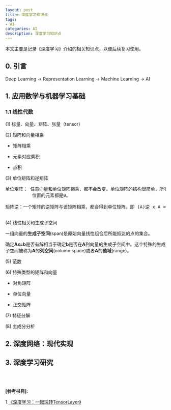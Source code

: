 ```yaml
---
layout: post
title: 深度学习知识点
tags:
- AI
categories: AI
description: 深度学习知识点
---
```



本文主要是记录《深度学习》介绍的相关知识点，以便后续复习使用。

<!-- more -->

## 0. 引言

Deep Learning -> Representation Learning -> Machine Learning -> AI

## 1. 应用数学与机器学习基础

### 1.1 线性代数

(1) 标量、向量、矩阵、张量（tensor）

(2) 矩阵和向量相乘 

* 矩阵相乘

* 元素对应乘积

* 点积

(3) 单位矩阵和逆矩阵

<pre>
单位矩阵： 任意向量和单位矩阵相乘，都不会改变。单位矩阵的结构很简单，所有沿主对角线的元素都是1，而其他所有
          位置的元素都是0。

矩阵逆：一个矩阵的逆矩阵与该矩阵相乘，都会得到单位矩阵。即 (A)逆 x A = I
      
</pre>

(4) 线性相关和生成子空间

一组向量的**生成子空间**(span)是原始向量线性组合后所能抵达的点的集合。

确定**Ax=b**是否有解相当于确定**b**是否在**A**列向量的生成子空间中。这个特殊的生成子空间被称为**A**的**列空间**(column space)或者**A**的**值域**(range)。


(5) 范数

(6) 特殊类型的矩阵和向量

* 对角矩阵

* 单位向量

* 正交矩阵

(7) 特征分解

(8) 主成分分析


## 2. 深度网络：现代实现

## 3. 深度学习研究



<br />
<br />

**[参考书目]:**

1.[《深度学习：一起玩转TensorLayer》](http://item.jd.com/12286942.html) 



<br />
<br />
<br />


